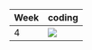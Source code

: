 | Week | coding |
| --- | --- |
| 4 |  ![](https://github.com/kmaooad/coding-19w4-mrsn5/workflows/Grading/badge.svg) |
